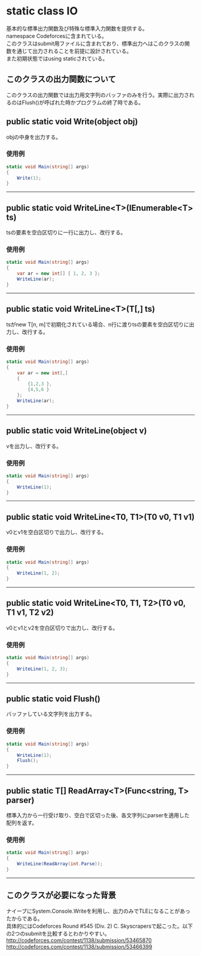# static class IO
基本的な標準出力関数及び特殊な標準入力関数を提供する。  
namespace Codeforcesに含まれている。   
このクラスはsubmit用ファイルに含まれており、標準出力へはこのクラスの関数を通じて出力されることを前提に設計されている。  
また初期状態ではusing staticされている。
## このクラスの出力関数について
このクラスの出力関数では出力用文字列のバッファのみを行う。実際に出力されるのはFlush()が呼ばれた時かプログラムの終了時である。
## public static void Write(object obj)
objの中身を出力する。
### 使用例
```csharp
static void Main(string[] args)
{
    Write(1);
}
```
---
## public static void WriteLine\<T\>(IEnumerable\<T\> ts)
tsの要素を空白区切りに一行に出力し、改行する。
### 使用例
```csharp
static void Main(string[] args)
{
    var ar = new int[] { 1, 2, 3 };
    WriteLine(ar);
}
```
---
## public static void WriteLine\<T\>(T[,] ts)
tsがnew T[n, m]で初期化されている場合、n行に渡りtsの要素を空白区切りに出力し、改行する。
### 使用例
```csharp
static void Main(string[] args)
{
    var ar = new int[,]
    {
        {1,2,3 },
        {4,5,6 }
    };
    WriteLine(ar);
}
```
---
## public static void WriteLine(object v)
vを出力し、改行する。
### 使用例
```csharp
static void Main(string[] args)
{
    WriteLine(1);
}
```
---
## public static void WriteLine\<T0, T1\>(T0 v0, T1 v1)
v0とv1を空白区切りで出力し、改行する。
### 使用例
```csharp
static void Main(string[] args)
{
    WriteLine(1, 2);
}
```
---
## public static void WriteLine\<T0, T1, T2\>(T0 v0, T1 v1, T2 v2)
v0とv1とv2を空白区切りで出力し、改行する。
### 使用例
```csharp
static void Main(string[] args)
{
    WriteLine(1, 2, 3);
}
```
---
## public static void Flush()
バッファしている文字列を出力する。
### 使用例
```csharp
static void Main(string[] args)
{
    WriteLine(1);
    Flush();
}
```
---
## public static T[] ReadArray\<T\>(Func\<string, T\> parser)
標準入力から一行受け取り、空白で区切った後、各文字列にparserを適用した配列を返す。
### 使用例
```csharp
static void Main(string[] args)
{
    WriteLine(ReadArray(int.Parse));
}
```
---
## このクラスが必要になった背景
ナイーブにSystem.Console.Writeを利用し、出力のみでTLEになることがあったからである。  
具体的にはCodeforces Round #545 (Div. 2) C. Skyscrapersで起こった。以下の2つのsubmitを比較するとわかりやすい。  
http://codeforces.com/contest/1138/submission/53465870  
http://codeforces.com/contest/1138/submission/53466399